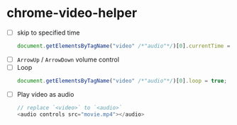 chrome-video-helper
===================
- [ ] skip to specified time
  ```js
  document.getElementsByTagName("video" /*"audio"*/)[0].currentTime = 1;
  ```
- [ ] `ArrowUp` / `ArrowDown` volume control
- [ ] Loop
  ```js
  document.getElementsByTagName("video" /*"audio"*/)[0].loop = true;
  ```
- [ ] Play video as audio
  ```js
  // replace `<video>` to `<audio>`
  <audio controls src="movie.mp4"></audio>
  ```
